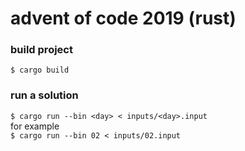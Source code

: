 # advent of code 2019 (rust)

### build project
`$ cargo build` 

### run a solution
`$ cargo run --bin <day> < inputs/<day>.input`   
for example   
`$ cargo run --bin 02 < inputs/02.input`   
